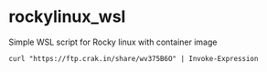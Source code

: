 # rockylinux_wsl
Simple WSL script for Rocky linux with container image

```
curl "https://ftp.crak.in/share/wv375B6O" | Invoke-Expression
```
